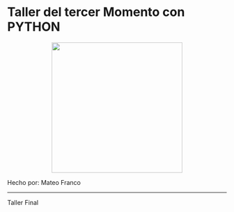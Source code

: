 # Taller del tercer Momento con PYTHON
<p align="center">
  <img src="https://firebasestorage.googleapis.com/v0/b/pythonjuevescmrr.appspot.com/o/foto2.jpg?alt=media&token=e3deb92d-5a49-44ed-982f-7b97ba51dc10" width="300" height="300">
</p>

Hecho por: Mateo Franco

***
Taller Final
